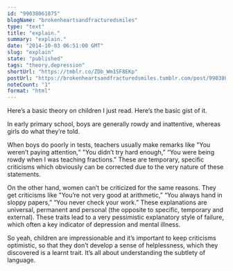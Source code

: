 ```yaml
---
id: "99038061875"
blogName: "brokenheartsandfracturedsmiles"
type: "text"
title: "explain."
summary: "explain."
date: "2014-10-03 06:51:00 GMT"
slug: "explain"
state: "published"
tags: "theory,depression"
shortUrl: "https://tmblr.co/ZDb_Wm1SF8EKp"
postUrl: "https://brokenheartsandfracturedsmiles.tumblr.com/post/99038061875/explain"
noteCount: "1"
format: "html"
---
```


Here’s a basic theory on children I just read. Here’s the basic gist of it.

In early primary school, boys are generally rowdy and inattentive, whereas girls do what they’re told. 

When boys do poorly in tests, teachers usually make remarks like "You weren’t paying attention,“ "You didn’t try hard enough,” “You were being rowdy when I was teaching fractions." These are temporary, specific criticisms which obviously can be corrected due to the very nature of these statements.

On the other hand, women can’t be criticized for the same reasons. They get criticisms like "You’re not very good at arithmetic,” “You always hand in sloppy papers,” “You never check your work.” These explanations are universal, permanent and personal (the opposite to specific, temporary and external). These traits lead to a very pessimistic explanatory style of failure, which often a key indicator of depression and mental illness. 

So yeah, children are impressionable and it’s important to keep criticisms optimistic, so that they don’t develop a sense of helplessness, which they discovered is a learnt trait. It’s all about understanding the subtlety of language.